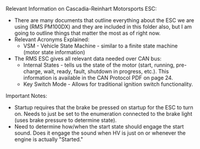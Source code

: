 Relevant Information on Cascadia-Reinhart Motorsports ESC:
* There are many documents that outline everything about the ESC we are using (RMS PM100DX) and they are included in this folder also, but I am going to outline things that matter the most as of right now.
* Relevant Acronyms Explained:
  - VSM - Vehicle State Machine - similar to a finite state machine (motor state information)
* The RMS ESC gives all relevant data needed over CAN bus:
  - Internal States - tells us the state of the motor (start, running, pre-charge, wait, ready, fault, shutdown in progress, etc.). This information is available in the CAN Protocol PDF on page 24.
  - Key Switch Mode - Allows for traditional ignition switch functionality. 


Important Notes:
* Startup requires that the brake be pressed on startup for the ESC to turn on. Needs to just be set to the enumeration connected to the brake light (uses brake pressure to determine state). 
* Need to determine how/when the start state should engage the start sound. Does it engage the sound when HV is just on or whenever the engine is actually "Started."


